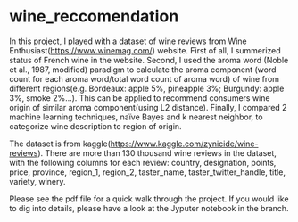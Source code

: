 # wine_reccomendation

  In this project, I played with a dataset of wine reviews from Wine Enthusiast(https://www.winemag.com/) website. First of all, I summerized status of French wine in the website. Second, I used the aroma word (Noble et al., 1987, modified) paradigm to calculate the aroma component (word count for each aroma word/total word count of aroma word) of wine from different regions(e.g. Bordeaux: apple 5%, pineapple 3%; Burgundy: apple 3%, smoke 2%...). This can be applied to recommend consumers wine origin of similar aroma component(using L2 distance). Finally, I compared 2 machine learning techniques, naïve Bayes and k nearest neighbor, to categorize wine description to region of origin.


  The dataset is from kaggle(https://www.kaggle.com/zynicide/wine-reviews). There are more than 130 thousand wine reviews in the dataset, with the following columns for each review: country, designation, points, price, province, region_1, region_2, taster_name, taster_twitter_handle, title, variety, winery.



Please see the pdf file for a quick walk through the project. If you would like to dig into details, please have a look at the Jyputer notebook in the branch.
